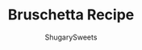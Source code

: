 ---
layout: ../../layouts/MarkdownPostLayout.astro
title: Bruschetta Recipe
author: ShugarySweets
pubDate: 2019-01-15
description: "Fresh tomatoes and garden-grown basil come together to create the most delicious and EASY Bruschetta recipe. Use bagel chips or toasted bread to dip, or add this mixture to pasta with cheese!"
image_url: https://www.shugarysweets.com/wp-content/uploads/2019/06/bruschetta-facebook.jpg
tags: ["Appetizers","Italian"]
calories: 106
protein: 3
carbohydrates: 8
fats: 7
fiber: 1
ingredients: ["10 Roma tomatoes, diced","1 cup basil leaves, chopped","1/2 head of garlic (about 9 cloves), chopped (not pressed)","3/4 teaspoon red wine vinegar","1/2 cup shredded parmesan cheese","1 teaspoon kosher salt","1/8 teaspoon ground black pepper","1/3 cup olive oil","Melba Toast (or bagel chips)"]
serves: 12
time: "20 minutes"
prepTime: "20 minutes"
instructions: ["Mix tomatoes, basil, garlic and cheese until each bite has a sufficient amount of each. Add more if necessary. Toss in salt and pepper,red wine vinegar and stir. Add olive oil. Should be nice and shiny. Let sit in refrigerator to allow flavors to mingle. Enjoy!","To make bruschetta bread, hollow out a loaf of french bread. Spoon in the bruschetta and top with an extra 1/2 cup of shredded parmesan cheese. Bake in a 450 degree oven for about 10 minutes, until cheese is melted and bread is toasted. Cut and enjoy.","For pasta, prepare noodles according to package (I like angel hair pasta). Grill chicken with salt and pepper. Slice into thin strips. Heat bruschetta in microwave for about 2-3 minutes, until warmed. Serve over warm pasta with chicken strips and extra parmesan cheese. Enjoy!"]
nutrition: ["106 calories","8 grams carbohydrates","2 milligrams cholesterol","7 grams fat","1 grams fiber","3 grams protein","1 grams saturated fat","297 grams sodium","2 grams sugar","0 grams trans fat","5 grams unsaturated fat"]
---